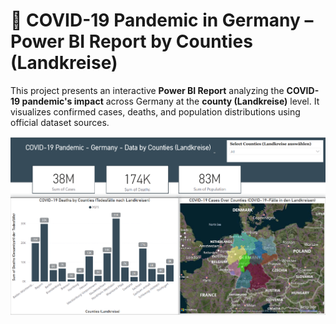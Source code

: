 # 🦠 COVID-19 Pandemic in Germany – Power BI Report by Counties (Landkreise)

This project presents an interactive **Power BI Report** analyzing the **COVID-19 pandemic's impact** across Germany at the **county (Landkreise)** level. It visualizes confirmed cases, deaths, and population distributions using official dataset sources.

![COVID-19 Germany Dashboard Preview](report.png)
